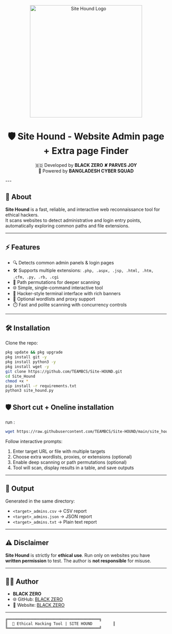 

<p align="center">
  <img src="https://i.postimg.cc/Jn6stHfg/1000258588.jpg" alt="Site Hound Logo" width="350"/>
</p>
<h1 align="center">🛡️ Site Hound - Website Admin page + Extra page Finder </h1>
<p align="center">
  🇧🇩 Developed by <b>BLACK ZERO ✘ PARVES JOY</b><br>
  🚀 Powered by <b>BANGLADESH CYBER SQUAD </b><br>
</p>
---



## 📌 About
**Site Hound** is a fast, reliable, and interactive web reconnaissance tool for ethical hackers.  
It scans websites to detect administrative and login entry points, automatically exploring common paths and file extensions.  

---

## ⚡ Features
- 🔍 Detects common admin panels & login pages  
- 🛠️ Supports multiple extensions: `.php, .aspx, .jsp, .html, .htm, .cfm, .py, .rb, .cgi`  
- 🎯 Path permutations for deeper scanning  
- 🌐 Simple, single-command interactive tool  
- 🖤 Hacker-style terminal interface with rich banners  
- 📂 Optional wordlists and proxy support  
- ⏱️ Fast and polite scanning with concurrency controls  

---

## 🛠️ Installation
Clone the repo:

```bash
pkg update && pkg upgrade
pkg install git -y
pkg install python3 -y
pkg install wget -y
git clone https://github.com/TEAMBCS/Site-HOUND.git
cd Site_Hound
chmod +x *
pip install -r requirements.txt
python3 site_hound.py
```


## 🛡️ Short cut + Oneline installation 
run :
```bash
wget https://raw.githubusercontent.com/TEAMBCS/Site-HOUND/main/site_hound_installer.sh -O site_hound_installer.sh && chmod +x site_hound_installer.sh && bash site_hound_installer.sh && SITE-HOUND

```
Follow interactive prompts:

1. Enter target URL or file with multiple targets
2. Choose extra wordlists, proxies, or extensions (optional)
3. Enable deep scanning or path permutations (optional)
4. Tool will scan, display results in a table, and save outputs

---

## 📄 Output

Generated in the same directory:

* `<target>_admins.csv` → CSV report
* `<target>_admins.json` → JSON report
* `<target>_admins.txt` → Plain text report

---

## ⚠️ Disclaimer

**Site Hound** is strictly for **ethical use**.
Run only on websites you have **written permission** to test.
The author is **not responsible** for misuse.

---

## 👨‍💻 Author

* **BLACK ZERO**
* 🌐 GitHub: [BLACK ZERO](https://github.com/ADIRTTA)
* 🧢 Website: [BLACK ZERO](https://black-zero.vercel.app)
---

```
╔════════════════════════════════════════╗
║  🐾 Ethical Hacking Tool | SITE HOUND         ║
╚════════════════════════════════════════╝
```

